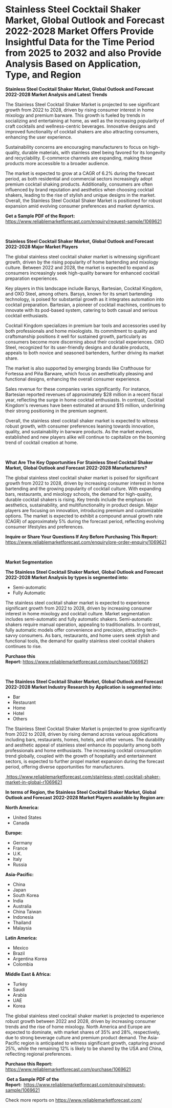 <p><h1>Stainless Steel Cocktail Shaker Market, Global Outlook and Forecast 2022-2028 Market Offers Provide Insightful Data for the Time Period from 2025 to 2032 and also Provide Analysis Based on Application, Type, and Region</h1></p><p><strong>Stainless Steel Cocktail Shaker Market, Global Outlook and Forecast 2022-2028 Market Analysis and Latest Trends</strong></p>
<p><p>The Stainless Steel Cocktail Shaker Market is projected to see significant growth from 2022 to 2028, driven by rising consumer interest in home mixology and premium barware. This growth is fueled by trends in socializing and entertaining at home, as well as the increasing popularity of craft cocktails and wellness-centric beverages. Innovative designs and improved functionality of cocktail shakers are also attracting consumers, enhancing the user experience. </p><p>Sustainability concerns are encouraging manufacturers to focus on high-quality, durable materials, with stainless steel being favored for its longevity and recyclability. E-commerce channels are expanding, making these products more accessible to a broader audience. </p><p>The market is expected to grow at a CAGR of 6.2% during the forecast period, as both residential and commercial sectors increasingly adopt premium cocktail shaking products. Additionally, consumers are often influenced by brand reputation and aesthetics when choosing cocktail shakers, leading to the rise of stylish and unique designs in the market. Overall, the Stainless Steel Cocktail Shaker Market is positioned for robust expansion amid evolving consumer preferences and market dynamics.</p></p>
<p><strong>Get a Sample PDF of the Report:&nbsp;</strong> <a href="https://www.reliablemarketforecast.com/enquiry/request-sample/1069621?utm_campaign=3499&utm_medium=2&utm_source=Github&utm_content=ia&utm_term=21032025&utm_id=stainless-steel-cocktail-shaker-market-global-outlook-and-forecast-2022-2028">https://www.reliablemarketforecast.com/enquiry/request-sample/1069621</a></p>
<p>&nbsp;</p>
<p><strong>Stainless Steel Cocktail Shaker Market, Global Outlook and Forecast 2022-2028 Major Market Players</strong></p>
<p><p>The global stainless steel cocktail shaker market is witnessing significant growth, driven by the rising popularity of home bartending and mixology culture. Between 2022 and 2028, the market is expected to expand as consumers increasingly seek high-quality barware for enhanced cocktail preparation experiences.</p><p>Key players in this landscape include Barsys, Bartesian, Cocktail Kingdom, and OXO Steel, among others. Barsys, known for its smart bartending technology, is poised for substantial growth as it integrates automation into cocktail preparation. Bartesian, a pioneer of cocktail machines, continues to innovate with its pod-based system, catering to both casual and serious cocktail enthusiasts.</p><p>Cocktail Kingdom specializes in premium bar tools and accessories used by both professionals and home mixologists. Its commitment to quality and craftsmanship positions it well for sustained growth, particularly as consumers become more discerning about their cocktail experiences. OXO Steel, recognized for its user-friendly designs and durable products, appeals to both novice and seasoned bartenders, further driving its market share.</p><p>The market is also supported by emerging brands like Crafthouse for Fortessa and Piña Barware, which focus on aesthetically pleasing and functional designs, enhancing the overall consumer experience.</p><p>Sales revenue for these companies varies significantly. For instance, Bartesian reported revenues of approximately $28 million in a recent fiscal year, reflecting the surge in home cocktail enthusiasts. In contrast, Cocktail Kingdom's revenues have been estimated at around $15 million, underlining their strong positioning in the premium segment.</p><p>Overall, the stainless steel cocktail shaker market is expected to witness robust growth, with consumer preferences leaning towards innovation, quality, and sustainability in barware products. As the market evolves, established and new players alike will continue to capitalize on the booming trend of cocktail creation at home.</p></p>
<p>&nbsp;</p>
<p><strong>What Are The Key Opportunities For Stainless Steel Cocktail Shaker Market, Global Outlook and Forecast 2022-2028 Manufacturers?</strong></p>
<p><p>The global stainless steel cocktail shaker market is poised for significant growth from 2022 to 2028, driven by increasing consumer interest in home bartending and the growing popularity of cocktail culture. With expanding bars, restaurants, and mixology schools, the demand for high-quality, durable cocktail shakers is rising. Key trends include the emphasis on aesthetics, sustainability, and multifunctionality in product design. Major players are focusing on innovation, introducing premium and customizable options. The market is expected to exhibit a compound annual growth rate (CAGR) of approximately 5% during the forecast period, reflecting evolving consumer lifestyles and preferences.</p></p>
<p><strong>Inquire or Share Your Questions If Any Before Purchasing This Report:</strong> <a href="https://www.reliablemarketforecast.com/enquiry/pre-order-enquiry/1069621?utm_campaign=3499&utm_medium=2&utm_source=Github&utm_content=ia&utm_term=21032025&utm_id=stainless-steel-cocktail-shaker-market-global-outlook-and-forecast-2022-2028">https://www.reliablemarketforecast.com/enquiry/pre-order-enquiry/1069621</a></p>
<p>&nbsp;</p>
<p><strong>Market Segmentation</strong></p>
<p><strong>The Stainless Steel Cocktail Shaker Market, Global Outlook and Forecast 2022-2028 Market Analysis by types is segmented into:</strong></p>
<p><ul><li>Semi-automatic</li><li>Fully Automatic</li></ul></p>
<p><p>The stainless steel cocktail shaker market is expected to experience significant growth from 2022 to 2028, driven by increasing consumer interest in home mixology and cocktail culture. Market segmentation includes semi-automatic and fully automatic shakers. Semi-automatic shakers require manual operation, appealing to traditionalists. In contrast, fully automatic models offer convenience and precision, attracting tech-savvy consumers. As bars, restaurants, and home users seek stylish and functional tools, the demand for quality stainless steel cocktail shakers continues to rise.</p></p>
<p><strong>Purchase this Report:&nbsp;</strong><a href="https://www.reliablemarketforecast.com/purchase/1069621?utm_campaign=3499&utm_medium=2&utm_source=Github&utm_content=ia&utm_term=21032025&utm_id=stainless-steel-cocktail-shaker-market-global-outlook-and-forecast-2022-2028">https://www.reliablemarketforecast.com/purchase/1069621</a></p>
<p>&nbsp;</p>
<p><strong>The Stainless Steel Cocktail Shaker Market, Global Outlook and Forecast 2022-2028 Market Industry Research by Application is segmented into:</strong></p>
<p><ul><li>Bar</li><li>Restaurant</li><li>Home</li><li>Hotel</li><li>Others</li></ul></p>
<p><p>The Stainless Steel Cocktail Shaker Market is projected to grow significantly from 2022 to 2028, driven by rising demand across various applications including bars, restaurants, homes, hotels, and other venues. The durability and aesthetic appeal of stainless steel enhance its popularity among both professionals and home enthusiasts. The increasing cocktail consumption trend globally, coupled with the growth of hospitality and entertainment sectors, is expected to further propel market expansion during the forecast period, offering diverse opportunities for manufacturers.</p></p>
<p><a href="https://www.reliablemarketforecast.com/stainless-steel-cocktail-shaker-market-in-global-r1069621?utm_campaign=3499&utm_medium=2&utm_source=Github&utm_content=ia&utm_term=21032025&utm_id=stainless-steel-cocktail-shaker-market-global-outlook-and-forecast-2022-2028">&nbsp;https://www.reliablemarketforecast.com/stainless-steel-cocktail-shaker-market-in-global-r1069621</a></p>
<p><strong>In terms of Region, the Stainless Steel Cocktail Shaker Market, Global Outlook and Forecast 2022-2028 Market Players available by Region are:</strong></p>
<p>
    <p> <strong> North America: </strong>
        <ul>
            <li>United States</li>
            <li>Canada</li>
        </ul>
        </p> 
    <p> <strong> Europe: </strong>
        <ul>
            <li>Germany</li>
            <li>France</li>
            <li>U.K.</li>
            <li>Italy</li>
            <li>Russia</li>
        </ul>
        </p> 
    <p> <strong> Asia-Pacific: </strong>
        <ul>
            <li>China</li>
            <li>Japan</li>
            <li>South Korea</li>
            <li>India</li>
            <li>Australia</li>
            <li>China Taiwan</li>
            <li>Indonesia</li>
            <li>Thailand</li>
            <li>Malaysia</li>
        </ul>
        </p> 
    <p> <strong> Latin America: </strong>
        <ul>
            <li>Mexico</li>
            <li>Brazil</li>
            <li>Argentina Korea</li>
            <li>Colombia</li>
        </ul>
        </p> 
    <p> <strong> Middle East & Africa: </strong>
        <ul>
            <li>Turkey</li>
            <li>Saudi</li>
            <li>Arabia</li>
            <li>UAE</li>
            <li>Korea</li>
        </ul>
    </p>
    </p>
<p><p>The global stainless steel cocktail shaker market is projected to experience robust growth between 2022 and 2028, driven by increasing consumer trends and the rise of home mixology. North America and Europe are expected to dominate, with market shares of 35% and 28%, respectively, due to strong beverage culture and premium product demand. The Asia-Pacific region is anticipated to witness significant growth, capturing around 25%, while the remaining 12% is likely to be shared by the USA and China, reflecting regional preferences.</p></p>
<p><strong>Purchase this Report: </strong><a href="https://www.reliablemarketforecast.com/purchase/1069621?utm_campaign=3499&utm_medium=2&utm_source=Github&utm_content=ia&utm_term=21032025&utm_id=stainless-steel-cocktail-shaker-market-global-outlook-and-forecast-2022-2028">https://www.reliablemarketforecast.com/purchase/1069621</a></p>
<p>&nbsp;<strong>Get a Sample PDF of the Report:&nbsp;&nbsp;</strong><a href="https://www.reliablemarketforecast.com/enquiry/request-sample/1069621?utm_campaign=3499&utm_medium=2&utm_source=Github&utm_content=ia&utm_term=21032025&utm_id=stainless-steel-cocktail-shaker-market-global-outlook-and-forecast-2022-2028">https://www.reliablemarketforecast.com/enquiry/request-sample/1069621</a></p>
<p><strong></strong></p>
<p>Check more reports on <a href="https://www.reliablemarketforecast.com/?utm_campaign=3499&utm_medium=2&utm_source=Github&utm_content=ia&utm_term=21032025&utm_id=stainless-steel-cocktail-shaker-market-global-outlook-and-forecast-2022-2028">https://www.reliablemarketforecast.com/</a></p>